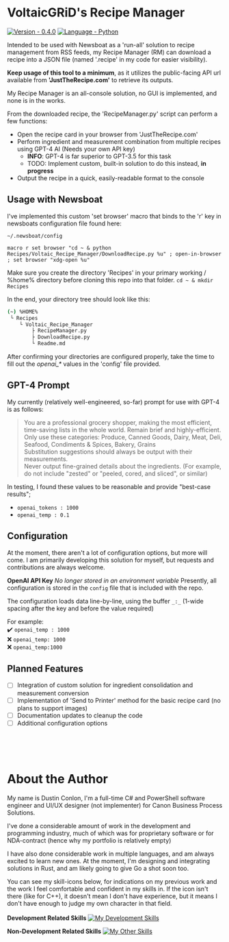 # VoltaicGRiD's Recipe Manager
[![Version - 0.4.0](https://img.shields.io/badge/Version-0.4.0-2ea44f?style=for-the-badge)](https://) [![Language - Python](https://img.shields.io/badge/Language-Python-yellow?style=for-the-badge)](https://)

Intended to be used with Newsboat as a 'run-all' solution to recipe management from RSS feeds, my Recipe Manager (RM) can download a recipe into a JSON file (named '.recipe' in my code for easier visibility).


**Keep usage of this tool to a minimum**, as it utilizes the public-facing API url available from **'JustTheRecipe.com'** to retrieve its outputs.


My Recipe Manager is an all-console solution, no GUI is implemented, and none is in the works.

From the downloaded recipe, the 'RecipeManager.py' script can perform a few functions:
- Open the recipe card in your browser from 'JustTheRecipe.com'
- Perform ingredient and measurement combination from multiple recipes using GPT-4 AI (Needs your own API key)
    - **INFO**: GPT-4 is far superior to GPT-3.5 for this task
    - TODO: Implement custom, built-in solution to do this instead, **in progress**
- Output the recipe in a quick, easily-readable format to the console


## Usage with Newsboat
I've implemented this custom 'set browser' macro that binds to the 'r' key in newsboats configuration file found here:

`~/.newsboat/config`

`macro r set browser "cd ~ & python Recipes/Voltaic_Recipe_Manager/DownloadRecipe.py %u" ; open-in-browser ; set browser "xdg-open %u"`


Make sure you create the directory 'Recipes' in your primary working / %home% directory before cloning this repo into that folder.
`cd ~ & mkdir Recipes`

In the end, your directory tree should look like this:

```bash
(~) %HOME%
 └ Recipes
    └ Voltaic_Recipe_Manager
        ├ RecipeManager.py
        ├ DownloadRecipe.py
        └ Readme.md
```


After confirming your directories are configured properly, take the time to fill out the *openai_\** values in the 'config' file provided.


## GPT-4 Prompt
My currently (relatively well-engineered, so-far) prompt for use with GPT-4 is as follows:

> You are a professional grocery shopper, making the most efficient, time-saving lists in the whole world. Remain brief and highly-efficient.
\
> Only use these categories: Produce, Canned Goods, Dairy, Meat, Deli, Seafood, Condiments & Spices, Bakery, Grains
\
> Substitution suggestions should always be output with their measurements.
\
> Never output fine-grained details about the ingredients. (For example, do not include "zested" or "peeled, cored, and sliced", or similar)

In testing, I found these values to be reasonable and provide "best-case results";

- `openai_tokens : 1000`
- `openai_temp : 0.1`


## Configuration
At the moment, there aren't a lot of configuration options, but more will come. I am primarily developing this solution for myself, but requests and contributions are always welcome.


**OpenAI API Key**
*No longer stored in an environment variable*
Presently, all configuration is stored in the `config` file that is included with the repo.

The configuration loads data line-by-line, using the buffer `_:_` (1-wide spacing after the key and before the value required)


For example:
\
:heavy_check_mark: `openai_temp : 1000`
\
:x: `openai_temp: 1000` 
\
:x: `openai_temp:1000`


## Planned Features
- [ ] Integration of custom solution for ingredient consolidation and measurement conversion
- [ ] Implementation of 'Send to Printer' method for the basic recipe card (no plans to support images)
- [ ] Documentation updates to cleanup the code
- [ ] Additional configuration options

<br>
<br>
<br>

# About the Author
My name is Dustin Conlon, I'm a full-time C# and PowerShell software engineer and UI/UX designer (not implementer) for Canon Business Process Solutions.

I've done a considerable amount of work in the development and programming industry, much of which was for proprietary software or for NDA-contract (hence why my portfolio is relatively empty)

I have also done considerable work in multiple languages, and am always excited to learn new ones. At the moment, I'm designing and integrating solutions in Rust, and am likely going to give Go a shot soon too.

You can see my skill-icons below, for indications on my previous work and the work I feel comfortable and confident in my skills in. If the icon isn't there (like for C++), it doesn't mean I don't have experience, but it means I don't have enough to judge my own character in that field.
<br>
<br>
**Development Related Skills**
[![My Development Skills](https://skillicons.dev/icons?i=azure,cs,css,bootstrap,dotnet,discord,git,html,py,sqlite,neovim,mysql,powershell)](https://skillicons.dev)

**Non-Development Related Skills**
[![My Other Skills](https://skillicons.dev/icons?i=ps,blender,pr,unity,unreal,sketchup,visualstudio,wordpress,mastodon,activitypub,misskey)](https://skillicons.dev)
